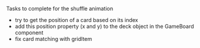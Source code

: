 Tasks to complete for the shuffle animation
- try to get the position of a card based on its index
- add this position property (x and y) to the deck object in the GameBoard component
- fix card matching with gridItem
